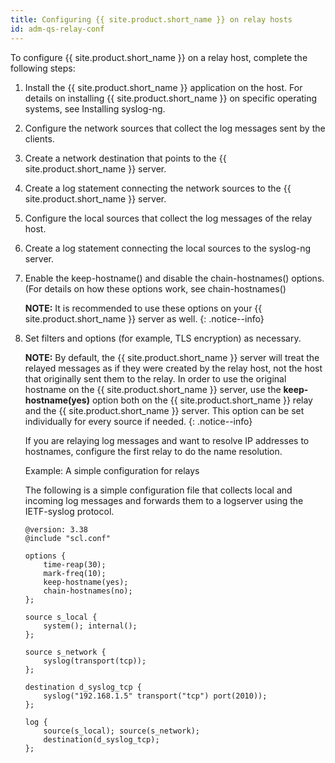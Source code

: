 ```yaml
---
title: Configuring {{ site.product.short_name }} on relay hosts
id: adm-qs-relay-conf
---
```


To configure {{ site.product.short_name }} on a relay host, complete the following steps:

1. Install the {{ site.product.short_name }} application on the host. For details on
    installing {{ site.product.short_name }} on specific operating systems, see
    Installing syslog-ng.
2. Configure the network sources that collect the log messages sent by
    the clients.

3. Create a network destination that points to the {{ site.product.short_name }} server.

4. Create a log statement connecting the network sources to the
    {{ site.product.short_name }} server.

5. Configure the local sources that collect the log messages of the
    relay host.

6. Create a log statement connecting the local sources to the syslog-ng
    server.

7. Enable the keep-hostname() and disable the chain-hostnames()
    options. (For details on how these options work, see
    chain-hostnames()

    **NOTE:** It is recommended to use these options on your {{ site.product.short_name }}
    server as well.
    {: .notice--info}

8. Set filters and options (for example, TLS encryption) as necessary.

    **NOTE:** By default, the {{ site.product.short_name }} server will treat the relayed
    messages as if they were created by the relay host, not the host
    that originally sent them to the relay. In order to use the original
    hostname on the {{ site.product.short_name }} server, use the **keep-hostname(yes)**
    option both on the {{ site.product.short_name }} relay and the {{ site.product.short_name }} server. This
    option can be set individually for every source if needed.
    {: .notice--info}

    If you are relaying log messages and want to resolve IP addresses to
    hostnames, configure the first relay to do the name resolution.

    Example: A simple configuration for relays

    The following is a simple configuration file that collects local and
    incoming log messages and forwards them to a logserver using the
    IETF-syslog protocol.

    ```config
    @version: 3.38
    @include "scl.conf"

    options {
        time-reap(30);
        mark-freq(10);
        keep-hostname(yes);
        chain-hostnames(no);
    };

    source s_local {
        system(); internal();
    };

    source s_network {
        syslog(transport(tcp));
    };

    destination d_syslog_tcp {
        syslog("192.168.1.5" transport("tcp") port(2010));
    };

    log {
        source(s_local); source(s_network);
        destination(d_syslog_tcp);
    };
    ```
